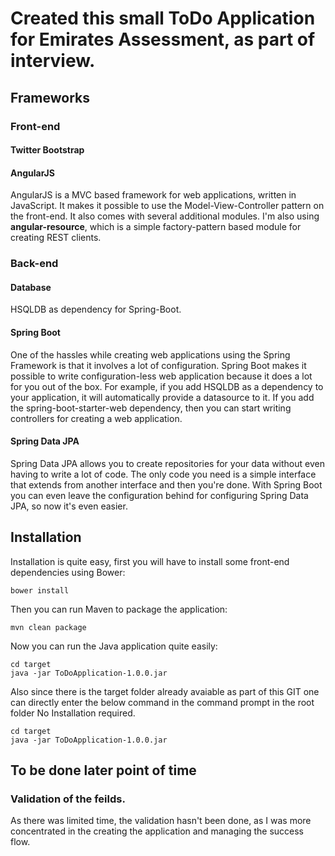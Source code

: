 # Created this small ToDo Application for Emirates Assessment, as part of interview.

## Frameworks

### Front-end

#### Twitter Bootstrap

#### AngularJS
AngularJS is a MVC based framework for web applications, written in JavaScript. It makes it possible to use the Model-View-Controller pattern on the front-end. It also comes with several additional modules. I'm also using **angular-resource**, which is a simple factory-pattern based module for creating REST clients.

### Back-end

#### Database
HSQLDB as dependency for Spring-Boot.

#### Spring Boot
One of the hassles while creating web applications using the Spring Framework is that it involves a lot of configuration. Spring Boot makes it possible to write configuration-less web application because it does a lot for you out of the box.
For example, if you add HSQLDB as a dependency to your application, it will automatically provide a datasource to it.
If you add the spring-boot-starter-web dependency, then you can start writing controllers for creating a web application.


#### Spring Data JPA
Spring Data JPA allows you to create repositories for your data without even having to write a lot of code. The only code you need is a simple interface that extends from another interface and then you're done.
With Spring Boot you can even leave the configuration behind for configuring Spring Data JPA, so now it's even easier.


## Installation
Installation is quite easy, first you will have to install some front-end dependencies using Bower:
```
bower install
```

Then you can run Maven to package the application:
```
mvn clean package
```

Now you can run the Java application quite easily:
```
cd target
java -jar ToDoApplication-1.0.0.jar
```

Also since there is the target folder already avaiable as part of this GIT one can directly enter the below command in the command prompt in the root folder No Installation required.
```
cd target
java -jar ToDoApplication-1.0.0.jar
```

## To be done later point of time
### Validation of the feilds. 
As there was limited time, the validation hasn't been done, as I was more concentrated in the creating the application and managing the success flow.